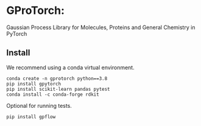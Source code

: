# GProTorch: 
Gaussian Process Library for Molecules, Proteins and General Chemistry in PyTorch

## Install

We recommend using a conda virtual environment.

```
conda create -n gprotorch python==3.8
pip install gpytorch
pip install scikit-learn pandas pytest
conda install -c conda-forge rdkit
```

Optional for running tests.

```
pip install gpflow
```

